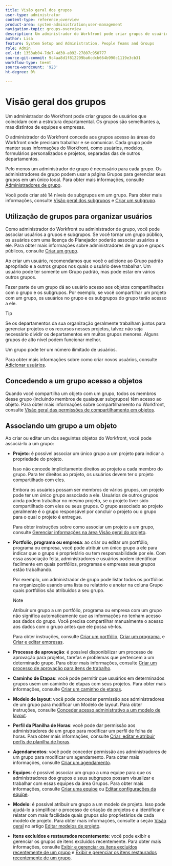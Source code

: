 ```yaml
---
title: Visão geral dos grupos
user-type: administrator
content-type: reference;overview
product-area: system-administration;user-management
navigation-topic: groups-overview
description: Um administrador do Workfront pode criar grupos de usuários que coincidam com a estrutura departamental. Os grupos são semelhantes a, mas distintos de equipes e empresas.
author: Lisa
feature: System Setup and Administration, People Teams and Groups
role: Admin
exl-id: 1353ab04-7de7-4d30-a092-27807c950777
source-git-commit: 9c4aa8d1f812299ba6cdcb664b990c1119e3cb31
workflow-type: tm+mt
source-wordcount: '923'
ht-degree: 0%

---
```


# Visão geral dos grupos

Um administrador do Workfront pode criar grupos de usuários que coincidam com a estrutura departamental. Os grupos são semelhantes a, mas distintos de equipes e empresas.

O administrador do Workfront concede aos grupos acesso às áreas do Workfront onde precisam trabalhar e se comunicar. Cada grupo pode manter suas informações do Workfront, como usuários, modelos, formulários personalizados e projetos, separadas das de outros departamentos.

Pelo menos um administrador de grupo é necessário para cada grupo. Os administradores de grupo podem usar a página Grupos para gerenciar seus grupos em um único local. Para obter mais informações, consulte [Administradores de grupo](../../../administration-and-setup/manage-groups/group-roles/group-administrators.md).

Você pode criar até 14 níveis de subgrupos em um grupo. Para obter mais informações, consulte [Visão geral dos subgrupos](../../../administration-and-setup/manage-groups/groups-overview/subgroups.md) e [Criar um subgrupo](../../../administration-and-setup/manage-groups/create-and-manage-subgroups/create-a-subgroup.md).

## Utilização de grupos para organizar usuários

Como administrador do Workfront ou administrador de grupo, você pode associar usuários a grupos e subgrupos. Se você tornar um grupo público, os usuários com uma licença do Planejador poderão associar usuários a ele. Para obter mais informações sobre administradores de grupo e grupos públicos, consulte [Criar um grupo](../../../administration-and-setup/manage-groups/create-and-manage-groups/create-a-group.md).

Ao criar um usuário, recomendamos que você o adicione ao Grupo padrão apropriado e a outros grupos nos quais o usuário deve trabalhar. Um usuário pode ter somente um Grupo padrão, mas pode estar em vários outros grupos.

Fazer parte de um grupo dá ao usuário acesso aos objetos compartilhados com o grupo e os subgrupos. Por exemplo, se você compartilhar um projeto com um grupo, os usuários no grupo e os subgrupos do grupo terão acesso a ele.

>[!TIP]
>
>Se os departamentos da sua organização geralmente trabalham juntos para gerenciar projetos e os recursos nesses projetos, talvez não seja necessário dividir os departamentos em muitos grupos menores. Alguns grupos de alto nível podem funcionar melhor.

Um grupo pode ter um número ilimitado de usuários.

Para obter mais informações sobre como criar novos usuários, consulte [Adicionar usuários](../../../administration-and-setup/add-users/add-users.md).

## Concedendo a um grupo acesso a objetos

Quando você compartilha um objeto com um grupo, todos os membros desse grupo (incluindo membros de quaisquer subgrupos) têm acesso ao objeto. Para obter mais informações sobre compartilhamento no Workfront, consulte [Visão geral das permissões de compartilhamento em objetos](../../../workfront-basics/grant-and-request-access-to-objects/sharing-permissions-on-objects-overview.md).

## Associando um grupo a um objeto

Ao criar ou editar um dos seguintes objetos do Workfront, você pode associá-lo a um grupo:

* **Projeto**: é possível associar um único grupo a um projeto para indicar a propriedade do projeto.

  Isso não concede implicitamente direitos ao projeto a cada membro do grupo. Para ter direitos ao projeto, os usuários devem ter o projeto compartilhado com eles.

  Embora os usuários possam ser membros de vários grupos, um projeto pode ter um único grupo associado a ele. Usuários de outros grupos ainda podem trabalhar no mesmo projeto, se o projeto tiver sido compartilhado com eles ou seus grupos. O grupo associado ao projeto geralmente é o grupo responsável por concluir o projeto ou o grupo para o qual o projeto é entregue.

  Para obter instruções sobre como associar um projeto a um grupo, consulte [Gerenciar informações na área Visão geral do projeto](../../../manage-work/projects/manage-projects/understand-project-overview-area.md).

* **Portfolio, programa ou empresa**: ao criar ou editar um portfólio, programa ou empresa, você pode atribuir um único grupo a ele para indicar que o grupo é proprietário ou tem responsabilidade por ele. Com essa associação feita, administradores e usuários podem identificar facilmente em quais portfólios, programas e empresas seus grupos estão trabalhando.

  Por exemplo, um administrador de grupo pode listar todos os portfólios na organização usando uma lista ou relatório e anotar na coluna Grupo quais portfólios são atribuídos a seu grupo.

  >[!NOTE]
  >
  >Atribuir um grupo a um portfólio, programa ou empresa com um grupo não significa automaticamente que as informações no tenham acesso aos dados do grupo. Você precisa compartilhar manualmente o acesso aos dados com o grupo antes que ele possa vê-los.

  Para obter instruções, consulte [Criar um portfólio](../../../manage-work/portfolios/create-and-manage-portfolios/create-portfolios.md), [Criar um programa](../../../manage-work/portfolios/create-and-manage-programs/create-program.md), e [Criar e editar empresas](../../../administration-and-setup/set-up-workfront/organizational-setup/create-and-edit-companies.md).

* **Processo de aprovação**: é possível disponibilizar um processo de aprovação para projetos, tarefas e problemas que pertencem a um determinado grupo. Para obter mais informações, consulte [Criar um processo de aprovação para itens de trabalho](../../../administration-and-setup/customize-workfront/configure-approval-milestone-processes/create-approval-processes.md).
* **Caminho de Etapas**: você pode permitir que usuários em determinados grupos usem um caminho de etapas com seus projetos. Para obter mais informações, consulte [Criar um caminho de etapas](../../../administration-and-setup/customize-workfront/configure-approval-milestone-processes/create-milestone-path.md).
* **Modelo de layout**: você pode conceder permissão aos administradores de um grupo para modificar um Modelo de layout. Para obter instruções, consulte [Conceder acesso administrativo a um modelo de layout](../../../administration-and-setup/customize-workfront/use-layout-templates/grant-admin-access-layout-template.md).

* **Perfil da Planilha de Horas**: você pode dar permissão aos administradores de um grupo para modificar um perfil de folha de horas. Para obter mais informações, consulte [Criar, editar e atribuir perfis de planilha de horas](../../../timesheets/create-and-manage-timesheets/create-timesheet-profiles.md).

* **Agendamentos**: você pode conceder permissão aos administradores de um grupo para modificar um agendamento. Para obter mais informações, consulte [Criar um agendamento](../../../administration-and-setup/set-up-workfront/configure-timesheets-schedules/create-schedules.md).
* **Equipes**: é possível associar um grupo a uma equipe para que os administradores dos grupos e seus subgrupos possam visualizar e trabalhar com essas equipes da área Grupos. Para obter mais informações, consulte [Criar uma equipe](../../../people-teams-and-groups/create-and-manage-teams/create-a-team.md) ou [Editar configurações da equipe](../../../people-teams-and-groups/create-and-manage-teams/edit-team-settings.md).
* **Modelo**: é possível atribuir um grupo a um modelo de projeto. Isso pode ajudá-lo a simplificar o processo de criação de projetos e a identificar e relatar com mais facilidade quais grupos são proprietários de cada modelo de projeto. Para obter mais informações, consulte a seção [Visão geral](../../../manage-work/projects/create-and-manage-templates/edit-templates.md#overview) no artigo [Editar modelos de projeto](../../../manage-work/projects/create-and-manage-templates/edit-templates.md).

* **Itens excluídos e restaurados recentemente**: você pode exibir e gerenciar os grupos de itens excluídos recentemente. Para obter mais informações, consulte [Exibir e gerenciar os itens excluídos recentemente de um grupo](../../../administration-and-setup/manage-groups/work-with-group-objects/view-manage-groups-recently-deleted-objects.md) e [Exibir e gerenciar os itens restaurados recentemente de um grupo](../../../administration-and-setup/manage-groups/work-with-group-objects/view-manage-groups-recently-restored-objects.md).
